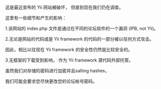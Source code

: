 这是最近宣布的 Yii 网站被破坏， 但直到现在我们仍在调查。

这里有一些细节和产生的影响：

1.该网站的 index.php 文件是通过在不同的论坛软件的一个漏洞 (IPB, not Yii)。

2.无论是网站的代码或是 Yii framework 的代码的一部分被以任何方式攻击。 

  因此，相比以往现在 Yii framework 的安全性仍然是比较安全的。

3.无框架的下载受到影响， 作为 Yii framework 源代码外部托管。

虽然我们对存储的密码进行加密并且salting hashes， 

我们可能会要求您尽快更改您的论坛帐号密码。